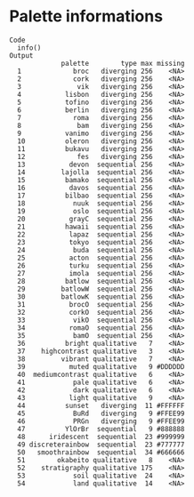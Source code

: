# Palette informations

    Code
      info()
    Output
                 palette        type max missing
      1             broc   diverging 256    <NA>
      2             cork   diverging 256    <NA>
      3              vik   diverging 256    <NA>
      4           lisbon   diverging 256    <NA>
      5           tofino   diverging 256    <NA>
      6           berlin   diverging 256    <NA>
      7             roma   diverging 256    <NA>
      8              bam   diverging 256    <NA>
      9           vanimo   diverging 256    <NA>
      10          oleron   diverging 256    <NA>
      11          bukavu   diverging 256    <NA>
      12             fes   diverging 256    <NA>
      13           devon  sequential 256    <NA>
      14         lajolla  sequential 256    <NA>
      15          bamako  sequential 256    <NA>
      16           davos  sequential 256    <NA>
      17          bilbao  sequential 256    <NA>
      18            nuuk  sequential 256    <NA>
      19            oslo  sequential 256    <NA>
      20           grayC  sequential 256    <NA>
      21          hawaii  sequential 256    <NA>
      22           lapaz  sequential 256    <NA>
      23           tokyo  sequential 256    <NA>
      24            buda  sequential 256    <NA>
      25           acton  sequential 256    <NA>
      26           turku  sequential 256    <NA>
      27           imola  sequential 256    <NA>
      28          batlow  sequential 256    <NA>
      29         batlowW  sequential 256    <NA>
      30         batlowK  sequential 256    <NA>
      31           brocO  sequential 256    <NA>
      32           corkO  sequential 256    <NA>
      33            vikO  sequential 256    <NA>
      34           romaO  sequential 256    <NA>
      35            bamO  sequential 256    <NA>
      36          bright qualitative   7    <NA>
      37    highcontrast qualitative   3    <NA>
      38         vibrant qualitative   7    <NA>
      39           muted qualitative   9 #DDDDDD
      40  mediumcontrast qualitative   6    <NA>
      41            pale qualitative   6    <NA>
      42            dark qualitative   6    <NA>
      43           light qualitative   9    <NA>
      44          sunset   diverging  11 #FFFFFF
      45            BuRd   diverging   9 #FFEE99
      46            PRGn   diverging   9 #FFEE99
      47          YlOrBr  sequential   9 #888888
      48      iridescent  sequential  23 #999999
      49 discreterainbow  sequential  23 #777777
      50   smoothrainbow  sequential  34 #666666
      51        okabeito qualitative   8    <NA>
      52    stratigraphy qualitative 175    <NA>
      53            soil qualitative  24    <NA>
      54            land qualitative  14    <NA>

